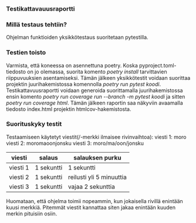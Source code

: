 ### Testikattavauusraportti

### Millä testaus tehtiin?
Ohjelman funktioiden yksikkötestaus suoritetaan pytestilla.
### Testien toisto
Varmista, että koneessa on asennettuna poetry. Koska pyproject.toml-tiedosto on jo olemassa, suorita komento *poetry install* tarvittavien riippuvuuksien asentamiseksi.
Tämän jälkeen yksikkötestit voidaan suorittaa projektin juurihakemistossa komennolla *poetry run pytest koodi*.
Testikattavuusraportti voidaan generoida suorittamalla juurihakemistossa ensin komento *poetry run coverage run --branch -m pytest koodi* ja sitten *poetry run coverage html*. Tämän jälkeen raportin saa näkyviin avaamalla tiedosto index.html projektin htmlcov-hakemistosta.
### Suorituskyky testit
Testaamiseen käytetyt viestit(/-merkki ilmaisee rivinvaihtoa):
viesti 1: moro
viesti 2: moromaoonjonsku
viesti 3: moro/ma/oon/jonsku

viesti | salaus | salauksen purku
------ | ------ | ---------------
viesti 1 | 1 sekuntti | 1 sekuntti
viesti 2 | 1 sekuntti | reilusti yli 5 minuuttia
viesti 3 | 1 sekuntti | vajaa 2 sekunttia

Huomataan, että ohjelma toimii nopeammin, kun jokaisella rivillä enintään kuusi merkkiä. Pitemmät viestit kannattaa siten jakaa enintään kuuden merkin pituisiin osiin.
